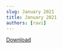 ```yaml
---
slug: January 2021
title: January 2021
authors: [ravi]
---
```


<object data="/published/01-01-2021.pdf" type="application/pdf" title="SamplePdf" width="200%" height="900">
</object>

[Download](/published/01-01-2021.pdf)